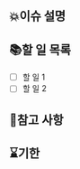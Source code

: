<!--
이슈 이름 컨벤션
[Server] feat: ~~
[Android] refactor: ~~
[iOS] fix: ~~
[AI] feat: ~~
-->

## 💥이슈 설명

## 📚할 일 목록
- [ ] 할 일 1
- [ ] 할 일 2

## 👀참고 사항

## ⌛기한

